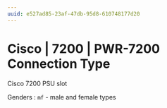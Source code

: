 ```yaml
---
uuid: e527ad85-23af-47db-95d8-610748177d20
---
```

# Cisco | 7200 | PWR-7200 Connection Type

Cisco 7200 PSU slot

Genders
: `mf` - male and female types
